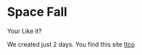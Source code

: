 # Space Fall
 
Your Like it?


We created just 2 days. You find this site [Itco](https://mehmetercanofficell.itch.io/space-fall)
